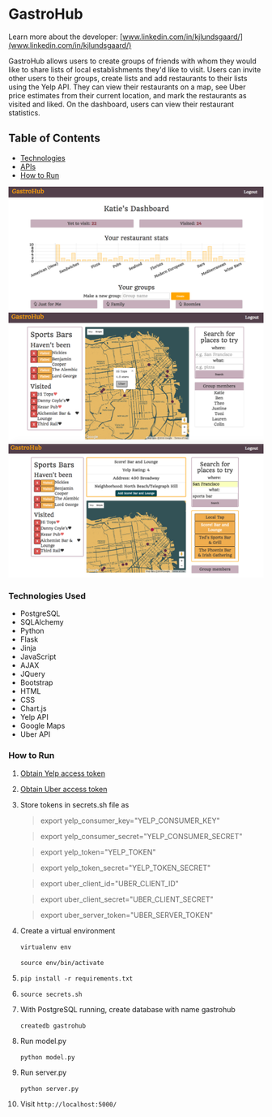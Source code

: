 # GastroHub

Learn more about the developer: [www.linkedin.com/in/kjlundsgaard/](www.linkedin.com/in/kjlundsgaard/)

GastroHub allows users to create groups of friends with whom they would like to share lists of local establishments they'd like to visit. Users can invite other users to their groups, create lists and add restaurants to their lists using the Yelp API. They can view their restaurants on a map, see Uber price estimates from their current location, and mark the restaurants as visited and liked. On the dashboard, users can view their restaurant statistics.

## Table of Contents
  * [Technologies](#tech-stack)
  * [APIs](#apis)
  * [How to Run](#how-to-run)

![Dashboard](/static/dash.png)
![Map Infobox](/static/mappin.png)
![Search Result](/static/search.png)

### Technologies Used <a id="tech-stack"></a>

* PostgreSQL
* SQLAlchemy
* Python
* Flask
* Jinja
* JavaScript
* AJAX
* JQuery
* Bootstrap
* HTML
* CSS
* Chart.js
* Yelp API
* Google Maps
* Uber API

### How to Run <a id="how-to-run"></a>

1. [Obtain Yelp access token](https://www.yelp.com/developers/manage_api_keys)
2. [Obtain Uber access token](https://developer.uber.com/docs/getting-started)
3. Store tokens in secrets.sh file as     

    > export yelp_consumer_key="YELP_CONSUMER_KEY"


    > export yelp_consumer_secret="YELP_CONSUMER_SECRET"


    > export yelp_token="YELP_TOKEN"


    > export yelp_token_secret="YELP_TOKEN_SECRET"


    > export uber_client_id="UBER_CLIENT_ID"


    > export uber_client_secret="UBER_CLIENT_SECRET"

    
    > export uber_server_token="UBER_SERVER_TOKEN"

4. Create a virtual environment

    `virtualenv env`

    `source env/bin/activate`

5. `pip install -r requirements.txt`

6. `source secrets.sh`

7. With PostgreSQL running, create database with name gastrohub

    `createdb gastrohub`

8. Run model.py

    `python model.py`

9. Run server.py

    `python server.py`

10. Visit `http://localhost:5000/`


